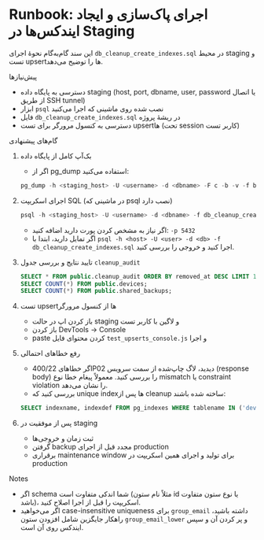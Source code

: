 # Runbook: اجرای پاک‌سازی و ایجاد ایندکس‌ها در Staging

این سند گام‌به‌گام نحوهٔ اجرای `db_cleanup_create_indexes.sql` در محیط staging و تست upsertها را توضیح می‌دهد.

پیش‌نیازها
- دسترسی به پایگاه داده staging (host, port, dbname, user, password یا اتصال از طریق SSH tunnel)
- ابزار `psql` نصب شده روی ماشینی که اجرا می‌کنید
- فایل `db_cleanup_create_indexes.sql` در ریشهٔ پروژه
- دسترسی به کنسول مرورگر برای تست upsertها (تحت session کاربر تست)

گام‌های پیشنهادی

1. بک‌آپ کامل از پایگاه داده

   - اگر از pg_dump استفاده می‌کنید:

   ```powershell
   pg_dump -h <staging_host> -U <username> -d <dbname> -F c -b -v -f backup_before_cleanup.dump
   ```

2. اجرای اسکریپت SQL (در ماشینی که psql نصب دارد)

   ```powershell
   psql -h <staging_host> -U <username> -d <dbname> -f db_cleanup_create_indexes.sql
   ```

   - اگر نیاز به مشخص کردن پورت دارید اضافه کنید: `-p 5432`
   - اگر تمایل دارید، ابتدا با `psql -h <host> -U <user> -d <db> -f db_cleanup_create_indexes.sql` اجرا کنید و خروجی را بررسی کنید.

3. تایید نتایج و بررسی جدول `cleanup_audit`

   ```sql
   SELECT * FROM public.cleanup_audit ORDER BY removed_at DESC LIMIT 100;
   SELECT COUNT(*) FROM public.devices;
   SELECT COUNT(*) FROM public.shared_backups;
   ```

4. تست upsertها از کنسول مرورگر

   - باز کردن اپ در حالت staging و لاگین با کاربر تست
   - باز کردن DevTools → Console
   - paste کردن محتوای فایل `test_upserts_console.js` و اجرا

5. رفع خطاهای احتمالی

   - اگر خطاهای 400/22P02 دیدید، لاگ چاپ‌شده از سمت سرویس (response body) را بررسی کنید. معمولاً پیغام خطا نوع mismatch یا constraint violation را نشان می‌دهد.
   - بررسی کنید که unique indexها پس از cleanup ساخته شده باشند:

   ```sql
   SELECT indexname, indexdef FROM pg_indexes WHERE tablename IN ('devices','shared_backups');
   ```

6. پس از موفقیت در staging

   - ثبت زمان و خروجی‌ها
   - گرفتن backup مجدد قبل از اجرای production
   - برقراری maintenance window برای تولید و اجرای همین اسکریپت در production


Notes
- اگر schema شما اندکی متفاوت است (مثلاً نام ستون id یا نوع ستون متفاوت باشد)، اسکریپت را قبل از اجرا اصلاح کنید.
- اگر می‌خواهید case-insensitive uniqueness برای `group_email` داشته باشید، راهکار جایگزین شامل افزودن ستون `group_email_lower` و پر کردن آن و سپس ایندکس روی آن است.
